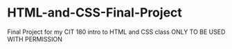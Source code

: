 # HTML-and-CSS-Final-Project
Final Project for my CIT 180 intro to HTML and CSS class
ONLY TO BE USED WITH PERMISSION
